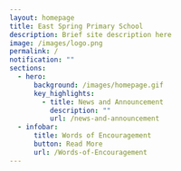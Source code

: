 ```yaml
---
layout: homepage
title: East Spring Primary School
description: Brief site description here
image: /images/logo.png
permalink: /
notification: ""
sections:
  - hero:
      background: /images/homepage.gif
      key_highlights:
        - title: News and Announcement
          description: ""
          url: /news-and-announcement
  - infobar:
      title: Words of Encouragement
      button: Read More
      url: /Words-of-Encouragement
---
```


